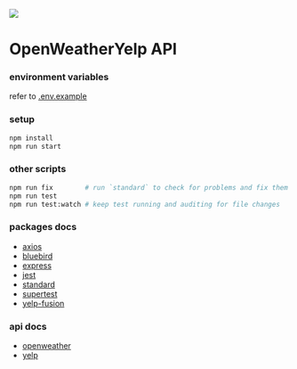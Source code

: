 ![](https://github.com/bernardini687/owy_api/workflows/CI/badge.svg)

# OpenWeatherYelp API

### environment variables

refer to [.env.example](.env.example)

### setup

```sh
npm install
npm run start
```

### other scripts

```sh
npm run fix        # run `standard` to check for problems and fix them if found
npm run test
npm run test:watch # keep test running and auditing for file changes
```

### packages docs

- [axios](https://github.com/axios/axios#example)
- [bluebird](http://bluebirdjs.com/docs/getting-started.html)
- [express](https://expressjs.com/en/4x/api.html)
- [jest](https://jestjs.io/docs/en/getting-started.html)
- [standard](https://standardjs.com/)
- [supertest](https://github.com/visionmedia/supertest)
- [yelp-fusion](https://github.com/tonybadguy/yelp-fusion#yelp-fusion)

### api docs

- [openweather](https://openweathermap.org/api)
- [yelp](https://www.yelp.com/developers/documentation/v3)
